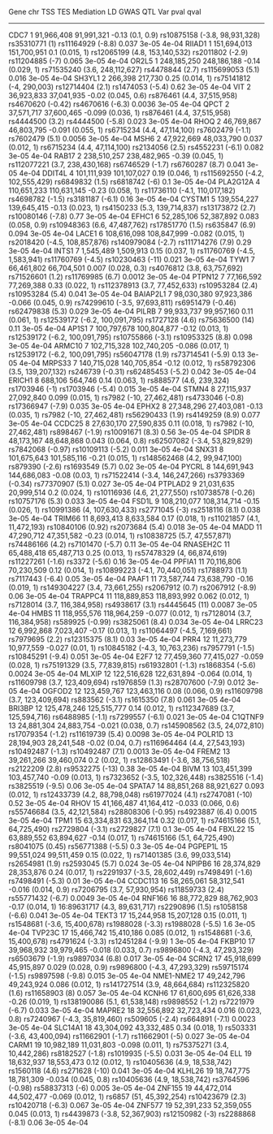

   Gene      chr       TSS           TES            Mediation                      LD                         GWAS                 QTL           Var     pval    qval  
----------- ----- ------------- ------------- --------------------- --------------------------------- -------------------- ------------------- -------- ------- -------
   CDC7       1    91,966,408    91,991,321     -0.13 (0.1, 0.9)     rs10875158 (-3.8,  98,931,328)      rs35310771 (1)     rs11164929 (-8.8)   0.037    3e-05   4e-04 
  RIIAD1      1    151,694,013   151,700,951     0.1 (0.015, 1)       rs12065199 (4.8, 153,140,532)     rs2011802 (-2.9)     rs11204885 (-7)    0.065    3e-05   4e-04 
   OR2L5      1    248,185,250   248,186,188    -0.14 (0.029, 1)      rs71535240 (3.6, 248,112,627)     rs4478844 (2.7)     rs115699053 (5.1)   0.016    3e-05   4e-04 
  SH3YL1      2      266,398       217,730       0.25 (0.014, 1)      rs75141812 (-4,     290,003)      rs12714404 (2.1)    rs1474053 (-5.4)     0.62    3e-05   4e-04 
    VIT       2    36,923,833    37,041,935    -0.02 (0.045, 0.6)      rs876461 (4.4,  37,515,958)     rs4670620 (-0.42)    rs4670616 (-6.3)    0.0036   3e-05   4e-04 
   QPCT       2    37,571,717    37,600,465     -0.099 (0.036, 1)      rs876461 (4.4,  37,515,958)      rs4444500 (3.2)     rs4444500 (-5.8)    0.023    3e-05   4e-04 
   RHOQ       2    46,769,867    46,803,795     -0.091 (0.055, 1)     rs6715234 (4.4,  47,114,100)      rs7602479 (-1.1)     rs7602479 (5.1)    0.0056   3e-05   4e-04 
   MSH6       2    47,922,669    48,033,790     0.037 (0.012, 1)      rs6715234 (4.4,  47,114,100)      rs2134056 (2.5)     rs4552231 (-6.1)    0.082    3e-05   4e-04 
   RAB17      2    238,510,257   238,482,965    -0.39 (0.045, 1)     rs112077221 (3.7, 238,430,168)     rs6746529 (-1.7)     rs6760287 (8.7)    0.041    3e-05   4e-04 
  DDIT4L      4    101,111,939   101,107,027     0.19 (0.046, 1)     rs115692550 (-4.2, 102,555,429)    rs6849832 (1.5)      rs6818742 (-6)      0.1     3e-05   4e-04 
 PLA2G12A     4    110,651,233   110,631,145    -0.23 (0.058, 1)     rs11736110 (-4.1, 110,017,182)     rs4698782 (-1.5)    rs3181187 (-6.1)     0.16    3e-05   4e-04 
  CYSTM1      5    139,554,227   139,645,415    -0.13 (0.023, 1)      rs4150233 (5.3, 139,714,837)      rs13173872 (2.7)    rs10080146 (-7.8)    0.77    3e-05   4e-04 
   EFHC1      6    52,285,106    52,387,892    0.083 (0.058, 0.9)     rs10948363 (6.6,  47,487,762)     rs17851770 (1.5)     rs635847 (6.9)     0.094    3e-05   4e-04 
   LACE1      6    108,616,098   108,847,999    -0.082 (0.015, 1)     rs2018420 (-4.5, 108,857,876)    rs140979084 (-2.7)   rs111714276 (7.9)    0.29    3e-05   4e-04 
   INTS1      7     1,545,489     1,509,913      0.15 (0.037, 1)     rs11760769 (-4.5,   1,583,941)    rs11760769 (-4.5)    rs10230463 (-11)    0.021    3e-05   4e-04 
   TYW1       7    66,461,802    66,704,501    0.007 (0.028, 0.3)     rs4076812 (3.8,  63,757,692)      rs71526601 (1.2)    rs11769985 (6.7)    0.0012   3e-05   4e-04 
  PTPN12      7    77,166,592    77,269,388      0.33 (0.022, 1)     rs112378913 (3.7,  77,452,633)     rs10953284 (2.4)    rs10953284 (5.4)    0.041    3e-05   4e-04 
 BAIAP2L1     7    98,030,380    97,923,386    -0.066 (0.045, 0.9)   rs74299610 (-3.5,  97,693,811)    rs6951479 (-0.46)    rs62479838 (5.3)    0.029    3e-05   4e-04 
   PILRB      7    99,933,737    99,957,160      0.11 (0.061, 1)     rs12539172 (-6.2, 100,091,795)     rs1727128 (4.6)      rs75636500 (14)     0.11    3e-05   4e-04 
   AP1S1      7    100,797,678   100,804,877    -0.12 (0.013, 1)     rs12539172 (-6.2, 100,091,795)    rs10755866 (-3.1)    rs10953325 (8.8)    0.098    3e-05   4e-04 
  ARMC10      7    102,715,328   102,740,205    -0.086 (0.017, 1)    rs12539172 (-6.2, 100,091,795)     rs56047178 (1.9)    rs73714541 (-5.9)    0.13    3e-05   4e-04 
  MRPS33      7    140,715,028   140,705,854    -0.12 (0.012, 1)      rs58792306 (3.5, 139,207,132)     rs246739 (-0.31)    rs62485453 (-5.2)   0.042    3e-05   4e-04 
  ERICH1      8      688,106       564,746       0.14 (0.063, 1)       rs888577 (4.6,     239,324)       rs1703946 (-1)     rs1703946 (-5.4)    0.015    3e-05   4e-04 
   STMN4      8    27,115,937    27,092,840     0.099 (0.015, 1)        rs7982 (-10,  27,462,481)       rs4733046 (-0.8)    rs17366947 (-7.9)   0.035    3e-05   4e-04 
   EPHX2      8    27,348,296    27,403,081     -0.13 (0.035, 1)        rs7982 (-10,  27,462,481)       rs56290433 (1.9)     rs4149259 (8.9)    0.077    3e-05   4e-04 
  CCDC25      8    27,630,170    27,590,835      0.11 (0.018, 1)        rs7982 (-10,  27,462,481)       rs898467 (-1.9)     rs10091671 (8.3)     0.56    3e-05   4e-04 
   SPIDR      8    48,173,167    48,648,868    0.043 (0.064, 0.8)    rs62507082 (-3.4,  53,829,829)    rs7842068 (-0.97)    rs10109113 (-5.2)   0.011    3e-05   4e-04 
   SNX31      8    101,675,643   101,585,116    -0.21 (0.015, 1)     rs148562468 (4.2,  99,947,100)     rs879390 (-2.6)      rs1693549 (5.7)     0.02    3e-05   4e-04 
   PYCRL      8    144,691,943   144,686,083     -0.08 (0.03, 1)     rs71522414 (-3.4, 146,247,266)    rs3793369 (-0.34)    rs77370907 (5.1)    0.027    3e-05   4e-04 
  PTPLAD2     9    21,031,635    20,999,514      0.2 (0.024, 1)       rs10116936 (4.6,  21,277,550)    rs10738578 (-0.26)   rs10757176 (5.3)    0.033    3e-05   4e-04 
   FSD1L      9    108,210,077   108,314,714    -0.15 (0.026, 1)       rs10991386 (4, 107,630,433)       rs2771045 (-3)      rs2518116 (8.1)    0.038    3e-05   4e-04 
  TRIM66     11     8,693,413     8,633,584      0.17 (0.018, 1)      rs11021857 (4.1,  11,472,193)    rs10840106 (0.92)     rs2073684 (5.4)    0.018    3e-05   4e-04 
   MADD      11    47,290,712    47,351,582     -0.23 (0.014, 1)      rs10838725 (5.7,  47,557,871)     rs74486166 (4.2)    rs7101470 (-5.7)     0.11    3e-05   4e-04 
 RNASEH2C    11    65,488,418    65,487,713      0.25 (0.013, 1)       rs57478329 (4,  66,874,619)     rs11227261 (-1.6)      rs3372 (-5.6)      0.16    3e-05   4e-04 
  PPFIA1     11    70,116,806    70,230,509      0.12 (0.014, 1)     rs10899223 (-4.1,  70,440,051)     rs1788973 (1.1)     rs7117443 (-6.4)     0.05    3e-05   4e-04 
   PAAF1     11    73,587,744    73,638,790     -0.16 (0.019, 1)     rs149304227 (3.4,  73,661,255)     rs2067912 (0.7)     rs2067912 (-8.9)     0.06    3e-05   4e-04 
  TRAPPC4    11    118,889,853   118,893,992    0.062 (0.012, 1)      rs7128014 (3.7, 116,384,958)      rs4938617 (3.1)      rs4445645 (11)     0.0087   3e-05   4e-04 
   HMBS      11    118,955,576   118,964,259    -0.077 (0.012, 1)     rs7128014 (3.7, 116,384,958)      rs589925 (-0.99)     rs3825061 (8.4)    0.034    3e-05   4e-04 
  LRRC23     12     6,992,868     7,023,407     -0.17 (0.013, 1)     rs11064497 (-4.5,   7,169,661)     rs7979695 (2.2)     rs12315375 (8.1)     0.03    3e-05   4e-04 
   PRR4      12    11,273,779    10,977,559     -0.027 (0.01, 1)     rs10845182 (-4.3,  10,763,236)     rs7957791 (-1.5)    rs10845291 (-9.4)   0.051    3e-05   4e-04 
   E2F7      12    77,459,360    77,415,027     -0.059 (0.028, 1)     rs75191329 (3.5,  77,839,815)    rs61932801 (-1.3)    rs1868354 (-5.6)    0.0024   3e-05   4e-04 
   MLXIP     12    122,516,628   122,631,894    -0.064 (0.014, 1)     rs11609798 (3.7, 123,409,694)     rs1976859 (1.3)     rs28707600 (-7.9)   0.012    3e-05   4e-04 
  OGFOD2     12    123,459,767   123,463,116    0.08 (0.066, 0.9)     rs11609798 (3.7, 123,409,694)     rs883562 (-3.1)      rs1615350 (7.8)    0.061    3e-05   4e-04 
  BRI3BP     12    125,478,246   125,515,777     0.14 (0.012, 1)     rs112347689 (3.7, 125,594,716)     rs6488985 (-1.1)    rs7299557 (-6.1)    0.021    3e-05   4e-04 
  C1QTNF9    13    24,881,304    24,883,754    -0.021 (0.038, 0.7)   rs145908562 (3.5,  24,072,810)    rs17079354 (-1.2)    rs11619739 (5.4)    0.0098   3e-05   4e-04 
  POLR1D     13    28,194,903    28,241,548     -0.02 (0.04, 0.7)    rs116964464 (4.4,  27,543,193)    rs10492487 (-1.3)    rs10492487 (7.1)    0.0013   3e-05   4e-04 
   FREM2     13    39,261,266    39,460,074       0.2 (0.02, 1)      rs12863491 (-3.6,  38,756,518)     rs2122209 (2.8)      rs9532275 (-13)     0.38    3e-05   4e-04 
   BIVM      13    103,451,399   103,457,740    -0.09 (0.013, 1)      rs7323652 (-3.5, 102,326,448)     rs3825516 (-1.4)    rs3825519 (-9.5)     0.06    3e-05   4e-04 
  SPATA7     14    88,851,268    88,921,627     0.093 (0.012, 1)      rs12433739 (4.2,  88,798,048)     rs61977024 (4.1)     rs2747081 (-10)     0.52    3e-05   4e-04 
   RHOV      15    41,166,487    41,164,412    -0.033 (0.066, 0.6)    rs55746684 (3.5,  42,121,584)    rs28808306 (-0.95)    rs4923887 (6.4)    0.0015   3e-05   4e-04 
   TPM1      15    63,334,831    63,364,114      0.32 (0.017, 1)      rs74615166 (5.1,  64,725,490)     rs2729804 (-3.1)     rs2729827 (7.1)     0.1     3e-05   4e-04 
  FBXL22     15    63,889,552    63,894,627     -0.14 (0.017, 1)      rs74615166 (5.1,  64,725,490)     rs8041075 (0.45)    rs56771388 (-5.5)    0.3     3e-05   4e-04 
  PGPEP1L    15    99,551,024    99,511,459      0.15 (0.022, 1)      rs71401385 (3.6,  99,033,514)     rs2654981 (1.9)      rs2593045 (5.7)    0.024    3e-05   4e-04 
  NPIPB6     16    28,374,829    28,353,876      0.24 (0.017, 1)      rs2291937 (-3.5,  28,602,449)     rs7498491 (-1.6)    rs7498491 (-5.3)     0.01    3e-05   4e-04 
  CCDC113    16    58,265,061    58,312,541    -0.016 (0.014, 0.9)    rs7206795 (3.7,  57,930,954)      rs11859733 (2.4)    rs55771432 (-6.7)   0.0049   3e-05   4e-04 
  RNF166     16    88,772,829    88,762,903     -0.17 (0.014, 1)     16:89631717 (4.3,  89,631,717)     rs2290896 (1.5)     rs1058158 (-6.6)    0.041    3e-05   4e-04 
   TEKT3     17    15,244,958    15,207,128      0.15 (0.011, 1)      rs1548681 (-3.6,  15,400,678)     rs1988028 (-3.3)    rs1988028 (-5.5)     1.6     3e-05   4e-04 
  TVP23C     17    15,466,742    15,410,186     0.085 (0.012, 1)      rs1548681 (-3.6,  15,400,678)     rs4791624 (-3.3)    rs12451284 (-9.9)     1      3e-05   4e-04 
  FKBP10     17    39,968,932    39,979,465    -0.018 (0.033, 0.7)    rs9896800 (-4.3,  47,293,329)     rs6503679 (-1.9)     rs9897034 (6.8)    0.017    3e-05   4e-04 
   SCRN2     17    45,918,699    45,915,897    0.029 (0.028, 0.9)     rs9896800 (-4.3,  47,293,329)    rs59715174 (-1.5)    rs9897598 (-9.8)    0.015    3e-05   4e-04 
 NME1-NME2   17    49,242,796    49,243,924     0.086 (0.012, 1)     rs141727514 (3.9,  48,664,684)    rs112325820 (1.6)     rs11658903 (8)     0.057    3e-05   4e-04 
   KCNH6     17    61,600,695    61,626,338     -0.26 (0.019, 1)     rs138190086 (5.1,  61,538,148)     rs9898552 (-1.2)    rs7221979 (-6.7)    0.033    3e-05   4e-04 
  MAPRE2     18    32,556,892    32,723,434    0.016 (0.023, 0.8)     rs7240967 (-4.3,  35,819,460)     rs509605 (-2.4)      rs664891 (-7.1)    0.0023   3e-05   4e-04 
  SLC14A1    18    43,304,092    43,332,485      0.34 (0.018, 1)      rs503331 (-3.6,  43,400,094)     rs11662901 (-1.7)     rs11662901 (-5)    0.027    3e-05   4e-04 
   CARM1     19    10,982,189    11,031,803     -0.098 (0.011, 1)     rs75375271 (3.4,  10,442,286)     rs8182527 (-1.8)    rs1019935 (-5.5)    0.031    3e-05   4e-04 
    ELL      19    18,632,937    18,553,473      0.12 (0.012, 1)      rs10405636 (4.9,  18,538,742)     rs1560118 (4.6)      rs271628 (-10)     0.041    3e-05   4e-04 
  KLHL26     19    18,747,775    18,781,309    -0.034 (0.045, 0.8)    rs10405636 (4.9,  18,538,742)    rs3764596 (-0.98)     rs58837313 (-6)    0.005    3e-05   4e-04 
  ZNF155     19    44,472,014    44,502,477     -0.069 (0.012, 1)       rs6857 (51,  45,392,254)        rs10423679 (2.3)    rs10420718 (-6.3)   0.067    3e-05   4e-04 
  ZNF577     19    52,391,233    52,359,055     0.045 (0.013, 1)      rs4439873 (-3.8,  52,367,903)     rs12150982 (-3)     rs2288868 (-8.1)     0.06    3e-05   4e-04 

